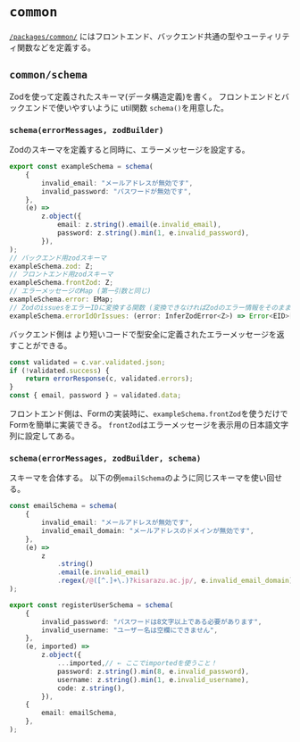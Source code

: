 # `common`
[`/packages/common/`](/packages/common/) にはフロントエンド、バックエンド共通の型やユーティリティ関数などを定義する。

## `common/schema`
Zodを使って定義されたスキーマ(データ構造定義)を書く。
フロントエンドとバックエンドで使いやすいように util関数 `schema()`を用意した。

### `schema(errorMessages, zodBuilder)`
Zodのスキーマを定義すると同時に、エラーメッセージを設定する。

```ts
export const exampleSchema = schema(
	{
		invalid_email: "メールアドレスが無効です",
		invalid_password: "パスワードが無効です",
	},
	(e) =>
		z.object({
			email: z.string().email(e.invalid_email),
			password: z.string().min(1, e.invalid_password),
		}),
);
// バックエンド用zodスキーマ
exampleSchema.zod: Z;
// フロントエンド用zodスキーマ
exampleSchema.frontZod: Z;
// エラーメッセージのMap (第一引数と同じ)
exampleSchema.error: EMap;
// ZodのissuesをエラーIDに変換する関数 (変換できなければZodのエラー情報をそのまま返す)
exampleSchema.errorIdOrIssues: (error: InferZodError<Z>) => Error<EID>[];
```
バックエンド側は より短いコードで型安全に定義されたエラーメッセージを返すことができる。
```ts
const validated = c.var.validated.json;
if (!validated.success) {
	return errorResponse(c, validated.errors);
}
const { email, password } = validated.data;
```
フロントエンド側は、Formの実装時に、`exampleSchema.frontZod`を使うだけでFormを簡単に実装できる。
`frontZod`はエラーメッセージを表示用の日本語文字列に設定してある。
### `schema(errorMessages, zodBuilder, schema)`
スキーマを合体する。
以下の例`emailSchema`のように同じスキーマを使い回せる。
```ts
const emailSchema = schema(
	{
		invalid_email: "メールアドレスが無効です",
		invalid_email_domain: "メールアドレスのドメインが無効です",
	},
	(e) =>
		z
			.string()
			.email(e.invalid_email)
			.regex(/@([^.]+\.)?kisarazu.ac.jp/, e.invalid_email_domain),
);

export const registerUserSchema = schema(
	{
		invalid_password: "パスワードは8文字以上である必要があります",
		invalid_username: "ユーザー名は空欄にできません",
	},
	(e, imported) =>
		z.object({
			...imported,// ← ここでimportedを使うこと！
			password: z.string().min(8, e.invalid_password),
			username: z.string().min(1, e.invalid_username),
			code: z.string(),
		}),
	{
		email: emailSchema,
	},
);
```

